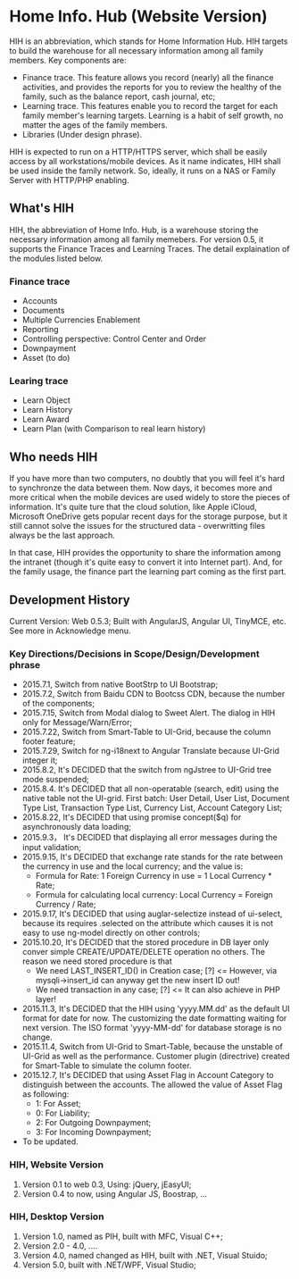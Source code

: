 # Home Info. Hub (Website Version)
HIH is an abbreviation, which stands for Home Information Hub. HIH targets to build the warehouse for all necessary information among all family members. Key components are:
- Finance trace. This feature allows you record (nearly) all the finance activities, and provides the reports for you to review the healthy of the family, such as the balance report, cash journal, etc;
- Learning trace. This features enable you to record the target for each family member's learning targets. Learning is a habit of self growth, no matter the ages of the family members.
- Libraries (Under design phrase). 

HIH is expected to run on a HTTP/HTTPS server, which shall be easily access by all workstations/mobile devices. 
As it name indicates, HIH shall be used inside the family network. So, ideally, it runs on a NAS or Family Server with HTTP/PHP enabling.  

## What's HIH
HIH, the abbreviation of Home Info. Hub, is a warehouse storing the necessary information among all family memebers.
For version 0.5, it supports the Finance Traces and Learning Traces. The detail explaination of the modules listed below. 

### Finance trace
- Accounts
- Documents
- Multiple Currencies Enablement
- Reporting
- Controlling perspective: Control Center and Order
- Downpayment
- Asset (to do)

### Learing trace
- Learn Object
- Learn History
- Learn Award
- Learn Plan (with Comparison to real learn history)

## Who needs HIH
If you have more than two computers, no doubtly that you will feel it's hard to synchronze the data between them. Now days, it becomes more and more critical when the mobile devices are used widely to store the pieces of information. 
It's quite ture that the cloud solution, like Apple iCloud, Microsoft OneDrive gets popular recent days for the storage purpose, but it still cannot solve the issues for the structured data - overwritting files always be the last approach.

In that case, HIH provides the opportunity to share the information among the intranet (though it's quite easy to convert it into Internet part).  And, for the family usage, the finance part the learning part coming as the first part.

## Development History
Current Version: Web 0.5.3;
Built with AngularJS, Angular UI, TinyMCE, etc. See more in Acknowledge menu.

### Key Directions/Decisions in Scope/Design/Development phrase
- 2015.7.1, Switch from native BootStrp to UI Bootstrap;
- 2015.7.2, Switch from Baidu CDN to Bootcss CDN, because the number of the components;
- 2015.7.15, Switch from Modal dialog to Sweet Alert. The dialog in HIH only for Message/Warn/Error; 
- 2015.7.22, Switch from Smart-Table to UI-Grid, because the column footer feature;
- 2015.7.29, Switch for ng-i18next to Angular Translate because UI-Grid integer it;
- 2015.8.2, It's DECIDED that the switch from ngJstree to UI-Grid tree mode suspended;
- 2015.8.4. It's DECIDED that all non-operatable (search, edit) using the native table not the UI-grid. First batch: User Detail, User List, Document Type List, Transaction Type List, Currency List, Account Category List;
- 2015.8.22, It's DECIDED that using promise concept($q) for asynchronously data loading;
- 2015.9.3， It's DECIDED that displaying all error messages during the input validation;
- 2015.9.15, It's DECIDED that exchange rate stands for the rate between the currency in use and the local currency; and the value is:
	- Formula for Rate: 1 Foreign Currency in use = 1 Local Currency * Rate;
	- Formula for calculating local currency: Local Currency = Foreign Currency / Rate;
- 2015.9.17, It's DECIDED that using auglar-selectize instead of ui-select, because its requires .selected on the attribute which causes it is not easy to use ng-model directly on other controls;
- 2015.10.20, It's DECIDED that the stored procedure in DB layer only conver simple CREATE/UPDATE/DELETE operation no others. The reason we need stored procedure is  that
	- We need LAST_INSERT_ID() in Creation case; [?] <= However, via mysqli->insert_id can anyway get the new insert ID out!
	- We need transaction in any case; [?] <= It can also achieve in PHP layer!
- 2015.11.3, It's DECIDED that the HIH using 'yyyy.MM.dd' as the default UI format for date for now. The customizing the date formatting waiting for next version. The ISO format 'yyyy-MM-dd' for database storage is no change.
- 2015.11.4, Switch from UI-Grid to Smart-Table, because the unstable of UI-Grid as well as the performance. Customer plugin (directrive) created for Smart-Table to simulate the column footer.
- 2015.12.7, It's DECIDED that using Asset Flag in Account Category to distinguish between the accounts. The allowed the value of Asset Flag as following:
	- 1: For Asset;
	- 0: For Liability;
	- 2: For Outgoing Downpayment;
	- 3: For Incoming Downpayment;  
- To be updated.

### HIH, Website Version 
1. Version 0.1 to web 0.3, Using: jQuery, jEasyUI;
2. Version 0.4 to now, using Angular JS, Boostrap, ...

### HIH, Desktop Version
1. Version 1.0, named as PIH, built with MFC, Visual C++;
2. Version 2.0 - 4.0, ....
3. Version 4.0, named changed as HIH, built with .NET, Visual Stuido;
4. Version 5.0, built with .NET/WPF, Visual Studio;



